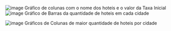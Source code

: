 ![image](https://github.com/user-attachments/assets/bca8adc8-d507-4cd7-881b-754f477d1a6f)
Gráfico de colunas com o nome dos hoteis e o valor da Taxa Inicial
![image](https://github.com/user-attachments/assets/8bdec7da-489c-4327-b2e9-facc13f65374)
Gráfico de Barras da quantidade de hoteis em cada cidade

![image](https://github.com/user-attachments/assets/adf91a7a-2ff4-4058-b964-6c6eebd69664)
Gráficos de Colunas de maior quantidade de hoteis por cidade

